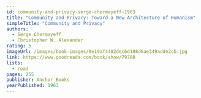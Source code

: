 ```yaml
---
id: community-and-privacy-serge-chermayeff-1963
title: "Community and Privacy: Toward a New Architecture of Humanism"
simpleTitle: "Community and Privacy"
authors:
  - Serge Chermayeff
  - Christopher W. Alexander
rating: 5
imageUrl: /images/book-images/0e19af4402dec6d108d6ae349adde2cb.jpg
link: https://www.goodreads.com/book/show/79788
lists:
  - read
pages: 255
publisher: Anchor Books
yearPublished: 1963
---
```

